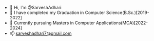 - 👋 Hi, I’m @SarveshAdhari
- 🌱 I have completed my Graduation in Computer Science(B.Sc.)[2019-2022]
- 🌱 Currently pursuing Masters in Computer Applications(MCA)[2022-2024]
- 📫 sarveshadhari7@gmail.com

<!---
SarveshAdhari/SarveshAdhari is a ✨ special ✨ repository because its `README.md` (this file) appears on your GitHub profile.
You can click the Preview link to take a look at your changes.
--->
